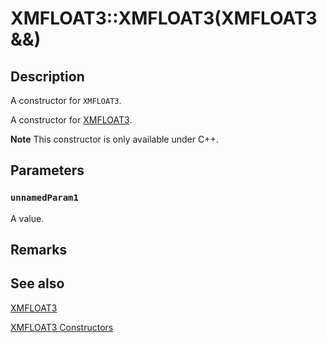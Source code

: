 # XMFLOAT3::XMFLOAT3(XMFLOAT3 &&)

## Description

A constructor for `XMFLOAT3`.

A constructor for [XMFLOAT3](https://learn.microsoft.com/windows/desktop/api/directxmath/ns-directxmath-xmfloat3).

**Note** This constructor is only available under C++.

## Parameters

### `unnamedParam1`

A value.

## Remarks

## See also

[XMFLOAT3](https://learn.microsoft.com/windows/desktop/api/directxmath/ns-directxmath-xmfloat3)

[XMFLOAT3 Constructors](https://learn.microsoft.com/windows/desktop/api/directxmath/nf-directxmath-xmfloat3-xmfloat3(constfloat))